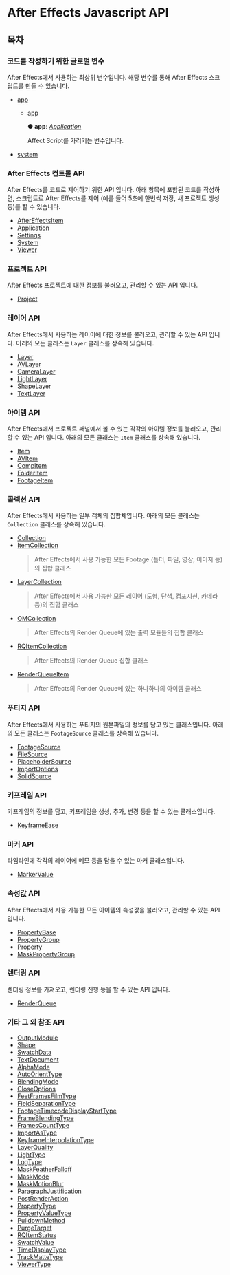 # After Effects Javascript API

## 목차

### 코드를 작성하기 위한 글로벌 변수

After Effects에서 사용하는 최상위 변수입니다. 해당 변수를 통해 After Effects 스크립트를 만들 수 있습니다.

- [app](README.md#app)

  - app

    **● app**: _[Application](/javascript-api/api/controls/application-class.md)_

    Affect Script를 가리키는 변수입니다.

- [system](/javascript-api/api/controls/system-class.md)

<a id="app"></a>

### After Effects 컨트롤 API

After Effects를 코드로 제어하기 위한 API 입니다. 아래 항목에 포함된 코드를 작성하면, 스크립트로 After Effects를 제어 (예를 들어 5초에 한번씩 저장, 새 프로젝트 생성 등)를 할 수 있습니다.

- [AfterEffectsItem](/javascript-api/api/item/aftereffectsitem-class.md)
- [Application](/javascript-api/api/controls/application-class.md)
- [Settings](/javascript-api/api/controls/settings-class.md)
- [System](/javascript-api/api/controls/system-class.md)
- [Viewer](/javascript-api/api/controls/viewer-class.md)

### 프로젝트 API

After Effects 프로젝트에 대한 정보를 불러오고, 관리할 수 있는 API 입니다.

- [Project](/javascript-api/api/project/project-class.md)

### 레이어 API

After Effects에서 사용하는 레이어에 대한 정보를 불러오고, 관리할 수 있는 API 입니다. 아래의 모든 클래스는 `Layer` 클래스를 상속해 있습니다.

- [Layer](/javascript-api/api/layer/layer-class.md)
- [AVLayer](/javascript-api/api/layer/avlayer-class.md)
- [CameraLayer](/javascript-api/api/layer/cameralayer-class.md)
- [LightLayer](/javascript-api/api/layer/lightlayer-class.md)
- [ShapeLayer](/javascript-api/api/layer/shapelayer-class.md)
- [TextLayer](/javascript-api/api/layer/textlayer-class.md)

### 아이템 API

After Effects에서 프로젝트 패널에서 볼 수 있는 각각의 아이템 정보를 불러오고, 관리할 수 있는 API 입니다. 아래의 모든 클래스는 `Item` 클래스를 상속해 있습니다.

- [Item](/javascript-api/api/item/item-class.md)
- [AVItem](/javascript-api/api/item/avitem-class.md)
- [CompItem](/javascript-api/api/item/compitem-class.md)
- [FolderItem](/javascript-api/api/item/folderitem-class.md)
- [FootageItem](/javascript-api/api/item/footageitem-class.md)

### 콜렉션 API

After Effects에서 사용하는 일부 객체의 집합체입니다. 아래의 모든 클래스는 `Collection` 클래스를 상속해 있습니다.

- [Collection](/javascript-api/api/collection/collection-class.md)
- [ItemCollection](/javascript-api/api/collection/itemcollection-class.md)
  > After Effects에서 사용 가능한 모든 Footage (폴더, 파일, 영상, 이미지 등)의 집합 클래스
- [LayerCollection](/javascript-api/api/collection/layercollection-class.md)
  > After Effects에서 사용 가능한 모든 레이어 (도형, 단색, 컴포지션, 카메라 등)의 집합 클래스
- [OMCollection](/javascript-api/api/collection/omcollection-class.md)
  > After Effects의 Render Queue에 있는 출력 모듈들의 집합 클래스
- [RQItemCollection](/javascript-api/api/collection/rqitemcollection-class.md)
  > After Effects의 Render Queue 집합 클래스
- [RenderQueueItem](/javascript-api/api/collection/renderqueueitem-class.md)
  > After Effects의 Render Queue에 있는 하나하나의 아이템 클래스

### 푸티지 API

After Effects에서 사용하는 푸티지의 원본파일의 정보를 담고 있는 클래스입니다. 아래의 모든 클래스는 `FootageSource` 클래스를 상속해 있습니다.

- [FootageSource](/javascript-api/api/footage/footagesource-class.md)
- [FileSource](/javascript-api/api/footage/filesource-class.md)
- [PlaceholderSource](javascript-api/api/footage/placeholdersource-class.md)
- [ImportOptions](/javascript-api/api/footage/importoptions-class.md)
- [SolidSource](/javascript-api/api/footage/solidsource-class.md)

### 키프레임 API

키프레임의 정보를 담고, 키프레임을 생성, 추가, 변경 등을 할 수 있는 클래스입니다.

- [KeyframeEase](/javascript-api/api/keyframe/keyframeease-class.md)

### 마커 API

타임라인에 각각의 레이어에 메모 등을 담을 수 있는 마커 클래스입니다.

- [MarkerValue](/javascript-api/api/marker/markervalue-class.md)

### 속성값 API

After Effects에서 사용 가능한 모든 아이템의 속성값을 불러오고, 관리할 수 있는 API 입니다.

- [PropertyBase](/javascript-api/api/property/propertybase-class.md)
- [PropertyGroup](/javascript-api/api/property/propertygroup-class.md)
- [Property](/javascript-api/api/property/property-class.md)
- [MaskPropertyGroup](/javascript-api/api/property/maskpropertygroup-class.md)

### 렌더링 API

렌더링 정보를 가져오고, 렌더링 진행 등을 할 수 있는 API 입니다.

- [RenderQueue](/javascript-api/api/render/renderqueue-class.md)

### 기타 그 외 참조 API

- [OutputModule](/javascript-api/api/etc/classes/outputmodule-class.md)
- [Shape](/javascript-api/api/etc/classes/shape-class.md)
- [SwatchData](/javascript-api/api/etc/classes/swatchdata-class.md)
- [TextDocument](/javascript-api/api/etc/classes/textdocument-class.md)
- [AlphaMode](/javascript-api/api/etc/enums/_affectscript_.affectscriptapi.alphamode.md)
- [AutoOrientType](/javascript-api/api/etc/enums/_affectscript_.affectscriptapi.autoorienttype.md)
- [BlendingMode](/javascript-api/api/etc/enums/_affectscript_.affectscriptapi.blendingmode.md)
- [CloseOptions](/javascript-api/api/etc/enums/_affectscript_.affectscriptapi.closeoptions.md)
- [FeetFramesFilmType](/javascript-api/api/etc/enums/_affectscript_.affectscriptapi.feetframesfilmtype.md)
- [FieldSeparationType](/javascript-api/api/etc/enums/_affectscript_.affectscriptapi.fieldseparationtype.md)
- [FootageTimecodeDisplayStartType](/javascript-api/api/etc/enums/_affectscript_.affectscriptapi.footagetimecodedisplaystarttype.md)
- [FrameBlendingType](/javascript-api/api/etc/enums/_affectscript_.affectscriptapi.frameblendingtype.md)
- [FramesCountType](/javascript-api/api/etc/enums/_affectscript_.affectscriptapi.framescounttype.md)
- [ImportAsType](/javascript-api/api/etc/enums/_affectscript_.affectscriptapi.importastype.md)
- [KeyframeInterpolationType](/javascript-api/api/etc/enums/_affectscript_.affectscriptapi.keyframeinterpolationtype.md)
- [LayerQuality](/javascript-api/api/etc/enums/_affectscript_.affectscriptapi.layerquality.md)
- [LightType](/javascript-api/api/etc/enums/_affectscript_.affectscriptapi.lighttype.md)
- [LogType](/javascript-api/api/etc/enums/_affectscript_.affectscriptapi.logtype.md)
- [MaskFeatherFalloff](/javascript-api/api/etc/enums/_affectscript_.affectscriptapi.maskfeatherfalloff.md)
- [MaskMode](/javascript-api/api/etc/enums/_affectscript_.affectscriptapi.maskmode.md)
- [MaskMotionBlur](/javascript-api/api/etc/enums/_affectscript_.affectscriptapi.maskmotionblur.md)
- [ParagraphJustification](/javascript-api/api/etc/enums/_affectscript_.affectscriptapi.paragraphjustification.md)
- [PostRenderAction](/javascript-api/api/etc/enums/_affectscript_.affectscriptapi.postrenderaction.md)
- [PropertyType](/javascript-api/api/etc/enums/_affectscript_.affectscriptapi.propertytype.md)
- [PropertyValueType](/javascript-api/api/etc/enums/_affectscript_.affectscriptapi.propertyvaluetype.md)
- [PulldownMethod](/javascript-api/api/etc/enums/_affectscript_.affectscriptapi.pulldownmethod.md)
- [PurgeTarget](/javascript-api/api/etc/enums/_affectscript_.affectscriptapi.purgetarget.md)
- [RQItemStatus](/javascript-api/api/etc/enums/_affectscript_.affectscriptapi.rqitemstatus.md)
- [SwatchValue](/javascript-api/api/etc/enums/_affectscript_.affectscriptapi.swatchvalue.md)
- [TimeDisplayType](/javascript-api/api/etc/enums/_affectscript_.affectscriptapi.timedisplaytype.md)
- [TrackMatteType](/javascript-api/api/etc/enums/_affectscript_.affectscriptapi.trackmattetype.md)
- [ViewerType](/javascript-api/api/etc/enums/_affectscript_.affectscriptapi.viewertype.md)

